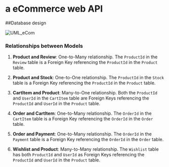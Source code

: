 # a eCommerce web API
##Database design
 
![UML_eCom](/asset/UML_eCom.png)

### Relationships between Models

1. **Product and Review**: One-to-Many relationship. The `ProductId` in the `Review` table is a Foreign Key referencing the `ProductId` in the `Product` table.

2. **Product and Stock**: One-to-One relationship. The `ProductId` in the `Stock` table is a Foreign Key referencing the `ProductId` in the `Product` table.

3. **CartItem and Product**: Many-to-One relationship. Both the `ProductId` and `UserId` in the `CartItem` table are Foreign Keys referencing the `ProductId` and `UserId` in the `Product` table.

4. **Order and CartItem**: One-to-Many relationship. The `OrderId` in the `CartItem` table is a Foreign Key referencing the `OrderId` in the `Order` table.

5. **Order and Payment**: One-to-Many relationship. The `OrderId` in the `Payment` table is a Foreign Key referencing the `OrderId` in the `Order` table.

6. **Wishlist and Product**: Many-to-Many relationship. The `Wishlist` table has both `ProductId` and `UserId` as Foreign Keys referencing the `ProductId` and `UserId` in the `Product` table.

 
